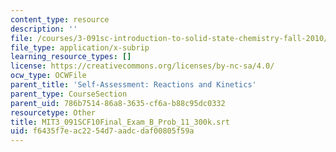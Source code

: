 ```yaml
---
content_type: resource
description: ''
file: /courses/3-091sc-introduction-to-solid-state-chemistry-fall-2010/f6435f7eac2254d7aadcdaf00805f59a_MIT3_091SCF10Final_Exam_B_Prob_11_300k.vtt
file_type: application/x-subrip
learning_resource_types: []
license: https://creativecommons.org/licenses/by-nc-sa/4.0/
ocw_type: OCWFile
parent_title: 'Self-Assessment: Reactions and Kinetics'
parent_type: CourseSection
parent_uid: 786b7514-86a8-3635-cf6a-b88c95dc0332
resourcetype: Other
title: MIT3_091SCF10Final_Exam_B_Prob_11_300k.srt
uid: f6435f7e-ac22-54d7-aadc-daf00805f59a
---
```

